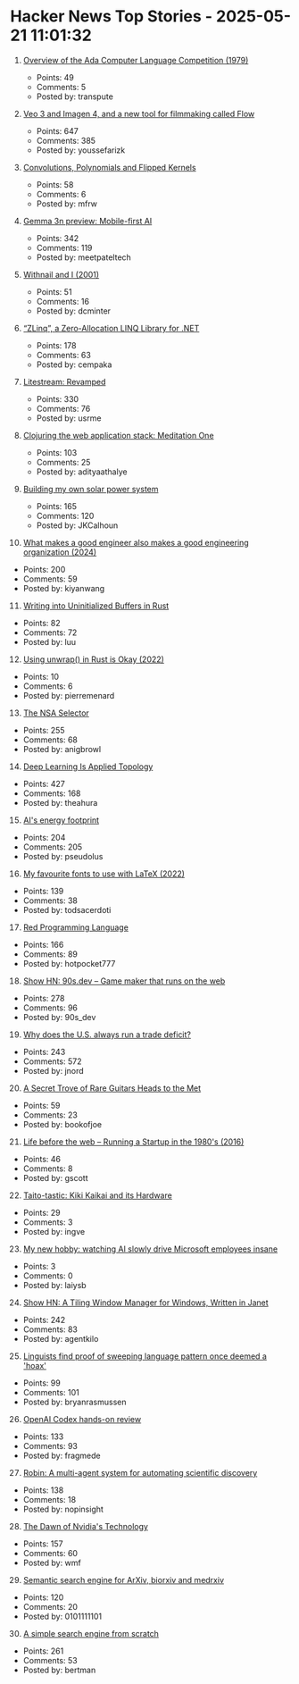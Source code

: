 # Hacker News Top Stories - 2025-05-21 11:01:32

1. [Overview of the Ada Computer Language Competition (1979)](https://iment.com/maida/computer/redref/)
   - Points: 49
   - Comments: 5
   - Posted by: transpute

2. [Veo 3 and Imagen 4, and a new tool for filmmaking called Flow](https://blog.google/technology/ai/generative-media-models-io-2025/)
   - Points: 647
   - Comments: 385
   - Posted by: youssefarizk

3. [Convolutions, Polynomials and Flipped Kernels](https://eli.thegreenplace.net/2025/convolutions-polynomials-and-flipped-kernels/)
   - Points: 58
   - Comments: 6
   - Posted by: mfrw

4. [Gemma 3n preview: Mobile-first AI](https://developers.googleblog.com/en/introducing-gemma-3n/)
   - Points: 342
   - Comments: 119
   - Posted by: meetpateltech

5. [Withnail and I (2001)](https://www.criterion.com/current/posts/122-withnail-and-i)
   - Points: 51
   - Comments: 16
   - Posted by: dcminter

6. [“ZLinq”, a Zero-Allocation LINQ Library for .NET](https://neuecc.medium.com/zlinq-a-zero-allocation-linq-library-for-net-1bb0a3e5c749)
   - Points: 178
   - Comments: 63
   - Posted by: cempaka

7. [Litestream: Revamped](https://fly.io/blog/litestream-revamped/)
   - Points: 330
   - Comments: 76
   - Posted by: usrme

8. [Clojuring the web application stack: Meditation One](https://www.evalapply.org/posts/clojure-web-app-from-scratch/index.html)
   - Points: 103
   - Comments: 25
   - Posted by: adityaathalye

9. [Building my own solar power system](https://medium.com/@joe_5312/pg-e-sucks-or-how-i-learned-to-stop-worrying-and-love-building-my-own-solar-system-acf0c9f03f3b)
   - Points: 165
   - Comments: 120
   - Posted by: JKCalhoun

10. [What makes a good engineer also makes a good engineering organization (2024)](https://moxie.org/2024/09/23/a-good-engineer.html)
   - Points: 200
   - Comments: 59
   - Posted by: kiyanwang

11. [Writing into Uninitialized Buffers in Rust](https://blog.sunfishcode.online/writingintouninitializedbuffersinrust/)
   - Points: 82
   - Comments: 72
   - Posted by: luu

12. [Using unwrap() in Rust is Okay (2022)](https://burntsushi.net/unwrap/)
   - Points: 10
   - Comments: 6
   - Posted by: pierremenard

13. [The NSA Selector](https://github.com/wenzellabs/the_NSA_selector)
   - Points: 255
   - Comments: 68
   - Posted by: anigbrowl

14. [Deep Learning Is Applied Topology](https://theahura.substack.com/p/deep-learning-is-applied-topology)
   - Points: 427
   - Comments: 168
   - Posted by: theahura

15. [AI's energy footprint](https://www.technologyreview.com/2025/05/20/1116327/ai-energy-usage-climate-footprint-big-tech/)
   - Points: 204
   - Comments: 205
   - Posted by: pseudolus

16. [My favourite fonts to use with LaTeX (2022)](https://www.lfe.pt/latex/fonts/typography/2022/11/21/latex-fonts-part1.html)
   - Points: 139
   - Comments: 38
   - Posted by: todsacerdoti

17. [Red Programming Language](https://www.red-lang.org/p/about.html)
   - Points: 166
   - Comments: 89
   - Posted by: hotpocket777

18. [Show HN: 90s.dev – Game maker that runs on the web](https://90s.dev/blog/finally-releasing-90s-dev.html)
   - Points: 278
   - Comments: 96
   - Posted by: 90s_dev

19. [Why does the U.S. always run a trade deficit?](https://libertystreeteconomics.newyorkfed.org/2025/05/why-does-the-u-s-always-run-a-trade-deficit/)
   - Points: 243
   - Comments: 572
   - Posted by: jnord

20. [A Secret Trove of Rare Guitars Heads to the Met](https://www.newyorker.com/magazine/2025/05/26/a-secret-trove-of-rare-guitars-heads-to-the-met)
   - Points: 59
   - Comments: 23
   - Posted by: bookofjoe

21. [Life before the web – Running a Startup in the 1980's (2016)](https://blog.zamzar.com/2016/07/13/life-before-the-web-running-a-startup-in-the-1980s/)
   - Points: 46
   - Comments: 8
   - Posted by: gscott

22. [Taito-tastic: Kiki Kaikai and its Hardware](https://nicole.express/2025/pocky-but-wheres-rocky.html)
   - Points: 29
   - Comments: 3
   - Posted by: ingve

23. [My new hobby: watching AI slowly drive Microsoft employees insane](https://old.reddit.com/r/ExperiencedDevs/comments/1krttqo/my_new_hobby_watching_ai_slowly_drive_microsoft/)
   - Points: 3
   - Comments: 0
   - Posted by: laiysb

24. [Show HN: A Tiling Window Manager for Windows, Written in Janet](https://agent-kilo.github.io/jwno/)
   - Points: 242
   - Comments: 83
   - Posted by: agentkilo

25. [Linguists find proof of sweeping language pattern once deemed a 'hoax'](https://www.scientificamerican.com/article/linguists-find-proof-of-sweeping-language-pattern-once-deemed-a-hoax/)
   - Points: 99
   - Comments: 101
   - Posted by: bryanrasmussen

26. [OpenAI Codex hands-on review](https://zackproser.com/blog/openai-codex-review)
   - Points: 133
   - Comments: 93
   - Posted by: fragmede

27. [Robin: A multi-agent system for automating scientific discovery](https://arxiv.org/abs/2505.13400)
   - Points: 138
   - Comments: 18
   - Posted by: nopinsight

28. [The Dawn of Nvidia's Technology](https://blog.dshr.org/2025/05/the-dawn-of-nvidias-technology.html)
   - Points: 157
   - Comments: 60
   - Posted by: wmf

29. [Semantic search engine for ArXiv, biorxiv and medrxiv](https://arxivxplorer.com/)
   - Points: 120
   - Comments: 20
   - Posted by: 0101111101

30. [A simple search engine from scratch](https://bernsteinbear.com/blog/simple-search/)
   - Points: 261
   - Comments: 53
   - Posted by: bertman

